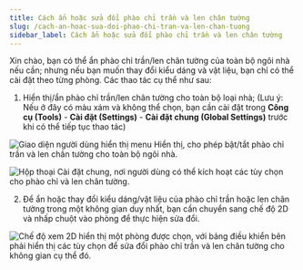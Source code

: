 ```yaml
---
title: Cách ẩn hoặc sửa đổi phào chỉ trần và len chân tường
slug: /cach-an-hoac-sua-doi-phao-chi-tran-va-len-chan-tuong
sidebar_label: Cách ẩn hoặc sửa đổi phào chỉ trần và len chân tường
---
```


Xin chào, bạn có thể ẩn phào chỉ trần/len chân tường của toàn bộ ngôi nhà nếu cần; nhưng nếu bạn muốn thay đổi kiểu dáng và vật liệu, bạn chỉ có thể cài đặt theo từng phòng. Các thao tác cụ thể như sau:

1. Hiển thị/ẩn phào chỉ trần/len chân tường cho toàn bộ loại nhà; (Lưu ý: Nếu ở đây có màu xám và không thể chọn, bạn cần cài đặt trong **Công cụ (Tools)** - **Cài đặt (Settings)** - **Cài đặt chung (Global Settings)** trước khi có thể tiếp tục thao tác)

![Giao diện người dùng hiển thị menu Hiển thị, cho phép bật/tắt phào chỉ trần và len chân tường cho toàn bộ ngôi nhà.](https://storage.googleapis.com/jegavn_kb/images/89517642-702b-41b5-acbf-d93a6b8e4429.png)

![Hộp thoại Cài đặt chung, nơi người dùng có thể kích hoạt các tùy chọn cho phào chỉ và len chân tường.](https://storage.googleapis.com/jegavn_kb/images/06e6129e-8647-4382-bdd3-a4aeefc291b4.png)

2. Để ẩn hoặc thay đổi kiểu dáng/vật liệu của phào chỉ trần hoặc len chân tường trong một không gian duy nhất, bạn cần chuyển sang chế độ 2D và nhấp chuột vào phòng để thực hiện sửa đổi.

![Chế độ xem 2D hiển thị một phòng được chọn, với bảng điều khiển bên phải hiển thị các tùy chọn để sửa đổi phào chỉ trần và len chân tường cho không gian cụ thể đó.](https://storage.googleapis.com/jegavn_kb/images/f3675dea-0789-40b8-b386-5651ebca22fa.png)